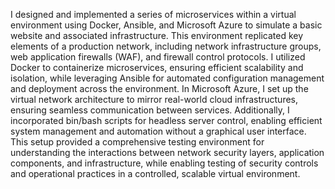 I designed and implemented a series of microservices within a virtual environment using Docker, Ansible, and Microsoft Azure to simulate a basic website and associated infrastructure. This environment replicated key elements of a production network, including network infrastructure groups, web application firewalls (WAF), and firewall control protocols. I utilized Docker to containerize microservices, ensuring efficient scalability and isolation, while leveraging Ansible for automated configuration management and deployment across the environment. In Microsoft Azure, I set up the virtual network architecture to mirror real-world cloud infrastructures, ensuring seamless communication between services. Additionally, I incorporated bin/bash scripts for headless server control, enabling efficient system management and automation without a graphical user interface. This setup provided a comprehensive testing environment for understanding the interactions between network security layers, application components, and infrastructure, while enabling testing of security controls and operational practices in a controlled, scalable virtual environment.
